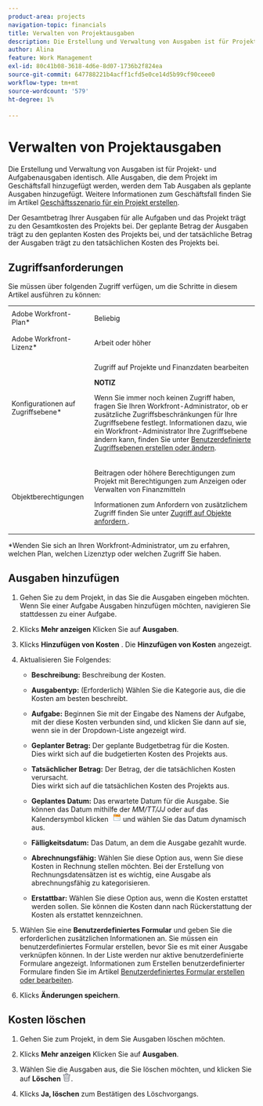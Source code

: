 ```yaml
---
product-area: projects
navigation-topic: financials
title: Verwalten von Projektausgaben
description: Die Erstellung und Verwaltung von Ausgaben ist für Projekt- und Aufgabenausgaben identisch. Alle Ausgaben, die dem Projekt im Geschäftsfall hinzugefügt werden, werden dem Tab Ausgaben als geplante Ausgaben hinzugefügt. Weitere Informationen zum Geschäftsfall finden Sie im Artikel Geschäftsszenario für ein Projekt erstellen .
author: Alina
feature: Work Management
exl-id: 80c41b08-3618-4d6e-8d07-1736b2f824ea
source-git-commit: 647788221b4acff1cfd5e0ce14d5b99cf90ceee0
workflow-type: tm+mt
source-wordcount: '579'
ht-degree: 1%

---
```


# Verwalten von Projektausgaben

Die Erstellung und Verwaltung von Ausgaben ist für Projekt- und Aufgabenausgaben identisch. Alle Ausgaben, die dem Projekt im Geschäftsfall hinzugefügt werden, werden dem Tab Ausgaben als geplante Ausgaben hinzugefügt. Weitere Informationen zum Geschäftsfall finden Sie im Artikel [Geschäftsszenario für ein Projekt erstellen](../../../manage-work/projects/define-a-business-case/create-business-case.md).

Der Gesamtbetrag Ihrer Ausgaben für alle Aufgaben und das Projekt trägt zu den Gesamtkosten des Projekts bei. Der geplante Betrag der Ausgaben trägt zu den geplanten Kosten des Projekts bei, und der tatsächliche Betrag der Ausgaben trägt zu den tatsächlichen Kosten des Projekts bei.

## Zugriffsanforderungen

Sie müssen über folgenden Zugriff verfügen, um die Schritte in diesem Artikel ausführen zu können:

<table style="table-layout:auto"> 
 <col> 
 <col> 
 <tbody> 
  <tr> 
   <td role="rowheader">Adobe Workfront-Plan*</td> 
   <td> <p>Beliebig</p> </td> 
  </tr> 
  <tr> 
   <td role="rowheader">Adobe Workfront-Lizenz*</td> 
   <td> <p>Arbeit oder höher </p> </td> 
  </tr> 
  <tr> 
   <td role="rowheader">Konfigurationen auf Zugriffsebene*</td> 
   <td> <p>Zugriff auf Projekte und Finanzdaten bearbeiten</p> <p><b>NOTIZ</b> </p>
   <p> Wenn Sie immer noch keinen Zugriff haben, fragen Sie Ihren Workfront-Administrator, ob er zusätzliche Zugriffsbeschränkungen für Ihre Zugriffsebene festlegt. Informationen dazu, wie ein Workfront-Administrator Ihre Zugriffsebene ändern kann, finden Sie unter <a href="../../../administration-and-setup/add-users/configure-and-grant-access/create-modify-access-levels.md" class="MCXref xref">Benutzerdefinierte Zugriffsebenen erstellen oder ändern</a>.</p> </td> 
  </tr> 
  <tr> 
   <td role="rowheader">Objektberechtigungen</td> 
   <td> <p>Beitragen oder höhere Berechtigungen zum Projekt mit Berechtigungen zum Anzeigen oder Verwalten von Finanzmitteln</p> <p>Informationen zum Anfordern von zusätzlichem Zugriff finden Sie unter <a href="../../../workfront-basics/grant-and-request-access-to-objects/request-access.md" class="MCXref xref">Zugriff auf Objekte anfordern </a>.</p> </td> 
  </tr> 
 </tbody> 
</table>

&#42;Wenden Sie sich an Ihren Workfront-Administrator, um zu erfahren, welchen Plan, welchen Lizenztyp oder welchen Zugriff Sie haben.

## Ausgaben hinzufügen

1. Gehen Sie zu dem Projekt, in das Sie die Ausgaben eingeben möchten.\
   Wenn Sie einer Aufgabe Ausgaben hinzufügen möchten, navigieren Sie stattdessen zu einer Aufgabe. 
1. Klicks **Mehr anzeigen** Klicken Sie auf **Ausgaben**.
1. Klicks **Hinzufügen von Kosten** .
Die **Hinzufügen von Kosten** angezeigt.
1. Aktualisieren Sie Folgendes:

   * **Beschreibung:** Beschreibung der Kosten.

   * **Ausgabentyp:** (Erforderlich) Wählen Sie die Kategorie aus, die die Kosten am besten beschreibt.
   * **Aufgabe:** Beginnen Sie mit der Eingabe des Namens der Aufgabe, mit der diese Kosten verbunden sind, und klicken Sie dann auf sie, wenn sie in der Dropdown-Liste angezeigt wird.
   * **Geplanter Betrag:** Der geplante Budgetbetrag für die Kosten.\
     Dies wirkt sich auf die budgetierten Kosten des Projekts aus.

   * **Tatsächlicher Betrag:** Der Betrag, der die tatsächlichen Kosten verursacht.\
     Dies wirkt sich auf die tatsächlichen Kosten des Projekts aus.

   * **Geplantes Datum:** Das erwartete Datum für die Ausgabe. Sie können das Datum mithilfe der *MM/TT/JJ* oder auf das Kalendersymbol klicken  ![](assets/calendar-icon.png) und wählen Sie das Datum dynamisch aus.

   * **Fälligkeitsdatum:** Das Datum, an dem die Ausgabe gezahlt wurde.
   * **Abrechnungsfähig:** Wählen Sie diese Option aus, wenn Sie diese Kosten in Rechnung stellen möchten. Bei der Erstellung von Rechnungsdatensätzen ist es wichtig, eine Ausgabe als abrechnungsfähig zu kategorisieren.
   * **Erstattbar:** Wählen Sie diese Option aus, wenn die Kosten erstattet werden sollen. Sie können die Kosten dann nach Rückerstattung der Kosten als erstattet kennzeichnen.

1. Wählen Sie eine **Benutzerdefiniertes Formular** und geben Sie die erforderlichen zusätzlichen Informationen an. Sie müssen ein benutzerdefiniertes Formular erstellen, bevor Sie es mit einer Ausgabe verknüpfen können. In der Liste werden nur aktive benutzerdefinierte Formulare angezeigt. Informationen zum Erstellen benutzerdefinierter Formulare finden Sie im Artikel [Benutzerdefiniertes Formular erstellen oder bearbeiten](../../../administration-and-setup/customize-workfront/create-manage-custom-forms/create-or-edit-a-custom-form.md).

1. Klicks **Änderungen speichern**.

## Kosten löschen

1. Gehen Sie zum Projekt, in dem Sie Ausgaben löschen möchten.
1. Klicks **Mehr anzeigen** Klicken Sie auf **Ausgaben**.
1. Wählen Sie die Ausgaben aus, die Sie löschen möchten, und klicken Sie auf **Löschen** ![Löschen](assets/delete.png).

1. Klicks **Ja, löschen** zum Bestätigen des Löschvorgangs.
